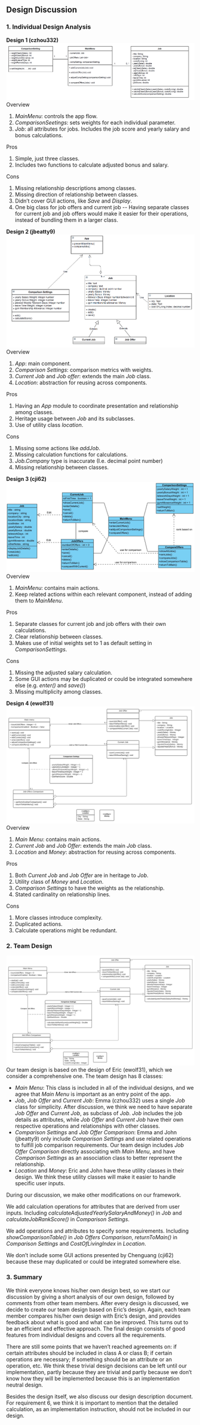 ## Design Discussion

### 1. Individual Design Analysis
**Design 1 (czhou332)**
![Design 1](design1.png)
Overview

 1. *MainMenu*: controls the app flow.
 2. *ComparisonSeetings*: sets weights for each individual parameter.
 3. *Job*: all attributes for jobs. Includes the job score and yearly salary and bonus calculations.

Pros

 1. Simple, just three classes.
 2. Includes two functions to calculate adjusted bonus and salary.
 
Cons
 1. Missing relationship descriptions among classes.
 2. Missing direction of relationship between classes.
 3. Didn’t cover GUI actions, like *Save* and *Display*.
 4. One big class for job offers and current job -- Having separate classes for current job and job offers would make it easier for their operations, instead of bundling them in a larger class.
 
**Design 2 (jbeatty9)**
![Design 2](design2.png)
Overview

 1. *App*: main component.
 2. *Comparison Settings*: comparison metrics with weights.
 3. *Current Job* and *Job offer*: extends the main *Job* class.
 4. *Location*: abstraction for reusing across components.

Pros

 1. Having an *App* module to coordinate presentation and relationship among classes.
 2. Heritage usage between *Job* and its subclasses.
 3. Use of utility class *location*.
 
Cons
 1. Missing some actions like *addJob*.
 2. Missing calculation functions for calculations.
 3. *Job.Company* type is inaccurate (I.e. decimal point number)
 4. Missing relationship between classes.

**Design 3 (cji62)**
![Design 3](design3.png)
Overview

 1. *MainMenu*: contains main actions.
 2. Keep related actions within each relevant component, instead of adding them to *MainMenu*.
 
Pros

 1. Separate classes for current job and job offers with their own calculations.
 2. Clear relationship between classes.
 3. Makes use of initial weights set to 1 as default setting in *ComparisonSettings*.
 
Cons
 1. Missing the adjusted salary calculation.
 2. Some GUI actions may be duplicated or could be integrated somewhere else (e.g. *enter()* and *save()*)
 3. Missing multiplicity among classes.

**Design 4 (ewolf31)**
![Design 4](design4.png)
Overview

 1. *Main Menu*: contains main actions.
 2. *Current Job* and *Job Offer*: extends the main *Job* class.
 3. *Location* and *Money*: abstraction for reusing across components.

Pros

 1. Both *Current Job* and *Job Offer* are in heritage to *Job*.
 2. Utility class of *Money* and *Location*.
 3. *Comparison Settings* to have the weights as the relationship.
 4. Stated cardinality on relationship lines.
 
Cons
 1. More classes introduce complexity.
 2. Duplicated actions.
 3. Calculate operations might be redundant.
 
### 2. Team Design
![Team Design](teamdesign.png)
Our team design is based on the design of Eric (ewolf31), which we consider a comprehensive one. The team design has 8 classes:

 - *Main Menu*: This class is included in all of the individual designs, and we agree that *Main Menu* is important as an entry point of the app.
 - *Job*, *Job Offer* and *Current Job*: Emma (czhou332) uses a single *Job* class for simplicity. After discussion, we think we need to have separate *Job Offer* and *Current Job*, as subclass of *Job*. *Job* includes the job details as attributes, while *Job Offer* and *Current Job* have their own respective operations and relationships with other classes.
 - *Comparison Settings* and *Job Offer Comparison*: Emma and John (jbeatty9) only include *Comparison Settings* and use related operations to fulfill job comparison requirements. Our team design includes *Job Offer Comparison* directly associating with *Main Menu*, and have *Comparison Settings* as an association class to better represent the relationship.
 - *Location* and *Money*: Eric and John have these utility classes in their design. We think these utility classes will make it easier to handle specific user inputs.


During our discussion, we make other modifications on our framework. 

We add calculation operations for attributes that are derived from user inputs. Including *calculateAdjustedYearlySalaryAndMoney()* in *Job* and *calculateJobRankScore()* in *Comparison Settings*.

We add operations and attributes to specify some requirements. Including *showComparisonTable()* in *Job Offers Comparison*, *returnToMain()* in *Comparison Settings* and *CostOfLivingIndex* in *Location*.

We don’t include some GUI actions presented by Chenguang (cji62) because these may duplicated or could be integrated somewhere else.

### 3. Summary

We think everyone knows his/her own design best, so we start our discussion by giving a short analysis of our own design, followed by comments from other team members. After every design is discussed, we decide to create our team design based on Eric’s design. Again, each team member compares his/her own design with Eric’s design, and provides feedback about what is good and what can be improved. This turns out to be an efficient and effective approach. The final design consists of good features from individual designs and covers all the requirements.

There are still some points that we haven’t reached agreements on: if certain attributes should be included in class A or class B; if certain operations are necessary; if something should be an attribute or an operation, etc. We think these trivial design decisions can be left until our implementation, partly because they are trivial and partly because we don’t know how they will be implemented because this is an implementation neutral design.

Besides the design itself, we also discuss our design description document. For requirement 6, we think it is important to mention that the detailed calculation, as an implementation instruction, should not be included in our design.



 
